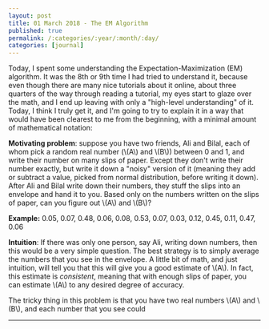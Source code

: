 ```yaml
---
layout: post
title: 01 March 2018 - The EM Algorithm
published: true
permalink: /:categories/:year/:month/:day/
categories: [journal]
---
```


Today, I spent some understanding the Expectation-Maximization (EM) algorithm. It was the 8th or 9th time I had tried to understand it, because even though there are many nice tutorials about it online, about three quarters of the way through reading a tutorial, my eyes start to glaze over the math, and I end up leaving with only a "high-level understanding" of it. Today, I think I truly get it, and I'm going to try to explain it in a way that would have been clearest to me from the beginning, with a minimal amount of mathematical notation:

**Motivating problem**: suppose you have two friends, Ali and Bilal, each of whom pick a random real number (\\(A\\) and \\(B\\)) between 0 and 1, and write their number on many slips of paper. Except they don't write their number exactly, but write it down a "noisy" version of it (meaning they add or subtract a value, picked from normal distribution, before writing it down). After Ali and Bilal write down their numbers, they stuff the slips into an envelope and hand it to you. Based only on the numbers written on the slips of paper, can you figure out \\(A\\) and \\(B\\)?

**Example:** 0.05, 0.07, 0.48, 0.06, 0.08, 0.53, 0.07, 0.03, 0.12, 0.45, 0.11, 0.47, 0.06

**Intuition**: If there was only one person, say Ali, writing down numbers, then this would be a very simple question. The best strategy is to simply average the numbers that you see in the envelope. A little bit of math, and just intuition, will tell you that this will give you a good estimate of \\(A\\). In fact, this estimate is _consistent_, meaning that with enough slips of paper, you can estimate \\(A\\) to any desired degree of accuracy. 

The tricky thing in this problem is that you have two real numbers \\(A\\) and \\(B\\), and each number that you see could 

** **  